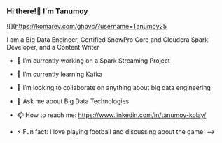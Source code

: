 ### Hi there!👋 I'm Tanumoy 

![](https://komarev.com/ghpvc/?username=Tanumoy25

I am a Big Data Engineer, Certified SnowPro Core and Cloudera Spark Developer,
and a Content Writer

- 🔭 I’m currently working on a Spark Streaming Project

- 🌱 I’m currently learning Kafka

- 👯 I’m looking to collaborate on anything about big data engineering

- 💬 Ask me about Big Data Technologies

- 📫 How to reach me: https://www.linkedin.com/in/tanumoy-kolay/

- ⚡ Fun fact: I love playing football and discussing about the game.
-->
